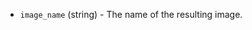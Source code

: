 <!-- Code generated from the comments of the ImageConfig struct in huaweicloud/image_config.go; DO NOT EDIT MANUALLY -->

-   `image_name` (string) - The name of the resulting image.
    